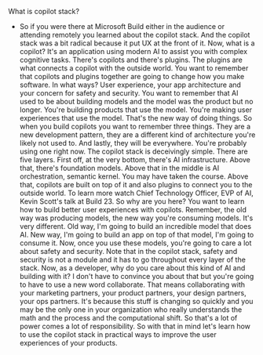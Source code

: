 What is copilot stack?
- So if you were there at Microsoft Build either in the audience or attending remotely you learned about the copilot stack. And the copilot stack was a bit radical because it put UX at the front of it. Now, what is a copilot? It's an application using modern AI to assist you with complex cognitive tasks. There's copilots and there's plugins. The plugins are what connects a copilot with the outside world. You want to remember that copilots and plugins together are going to change how you make software. In what ways? User experience, your app architecture and your concern for safety and security. You want to remember that AI used to be about building models and the model was the product but no longer. You're building products that use the model. You're making user experiences that use the model. That's the new way of doing things. So when you build copilots you want to remember three things. They are a new development pattern, they are a different kind of architecture you're likely not used to. And lastly, they will be everywhere. You're probably using one right now. The copilot stack is deceivingly simple. There are five layers. First off, at the very bottom, there's AI infrastructure. Above that, there's foundation models. Above that in the middle is AI orchestration, semantic kernel. You may have taken the course. Above that, copilots are built on top of it and also plugins to connect you to the outside world. To learn more watch Chief Technology Officer, EVP of AI, Kevin Scott's talk at Build 23. So why are you here? You want to learn how to build better user experiences with copilots. Remember, the old way was producing models, the new way you're consuming models. It's very different. Old way, I'm going to build an incredible model that does AI. New way, I'm going to build an app on top of that model, I'm going to consume it. Now, once you use these models, you're going to care a lot about safety and security. Note that in the copilot stack, safety and security is not a module and it has to go throughout every layer of the stack. Now, as a developer, why do you care about this kind of AI and building with it? I don't have to convince you about that but you're going to have to use a new word collaborate. That means collaborating with your marketing partners, your product partners, your design partners, your ops partners. It's because this stuff is changing so quickly and you may be the only one in your organization who really understands the math and the process and the computational shift. So that's a lot of power comes a lot of responsibility. So with that in mind let's learn how to use the copilot stack in practical ways to improve the user experiences of your products.